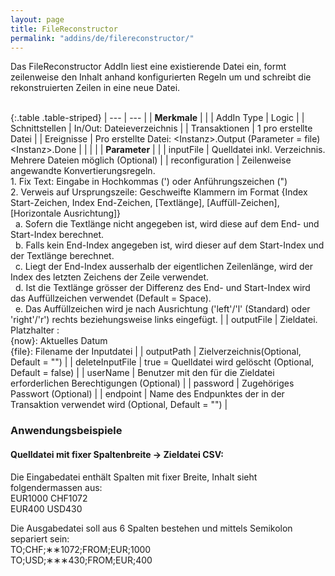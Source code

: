```yaml
---
layout: page
title: FileReconstructor
permalink: "addins/de/filereconstructor/"
---
```


Das FileReconstructor AddIn liest eine existierende Datei ein, formt zeilenweise den Inhalt anhand konfigurierten Regeln um und schreibt die rekonstruierten Zeilen in eine neue Datei.<br /><br />

{:.table .table-striped}
| --- | --- |
| __Merkmale__ | |
| AddIn Type | Logic |
| Schnittstellen | In/Out: Dateieverzeichnis |
| Transaktionen | 1 pro erstellte Datei |
| Ereignisse | Pro erstellte Datei: &lt;Instanz&gt;.Output (Parameter = file) <br />&lt;Instanz&gt;.Done |
| | |
| __Parameter__ | |
| inputFile | Quelldatei inkl. Verzeichnis. Mehrere Dateien möglich (Optional) |
| reconfiguration | Zeilenweise angewandte Konvertierungsregeln.<br />1. Fix Text: Eingabe in Hochkommas (') oder Anführungszeichen (")<br />2. Verweis auf Ursprungszeile: Geschweifte Klammern im Format {Index Start-Zeichen, Index End-Zeichen, [Textlänge], [Auffüll-Zeichen], [Horizontale Ausrichtung]}<br />&nbsp;&nbsp;a. Sofern die Textlänge nicht angegeben ist, wird diese auf dem End- und Start-Index berechnet.<br />&nbsp;&nbsp;b. Falls kein End-Index angegeben ist, wird dieser auf dem Start-Index und der Textlänge berechnet.<br />&nbsp;&nbsp;c. Liegt der End-Index ausserhalb der eigentlichen Zeilenlänge, wird der Index des letzten Zeichens der Zeile verwendet.<br />&nbsp;&nbsp;d. Ist die Textlänge grösser der Differenz des End- und Start-Index wird das Auffüllzeichen verwendet (Default = Space).<br />&nbsp;&nbsp;e. Das Auffüllzeichen wird je nach Ausrichtung ('left'/'l' (Standard) oder 'right'/'r') rechts beziehungsweise links eingefügt. |
| outputFile | Zieldatei. Platzhalter : <br /> {now}: Aktuelles Datum<br />	{file}: Filename der Inputdatei |
| outputPath | Zielverzeichnis(Optional, Default = "") |
| deleteInputFile | true = Quelldatei wird gelöscht (Optional, Default = false) |
| userName | Benutzer mit den für die Zieldatei erforderlichen Berechtigungen (Optional) |
| password | Zugehöriges Passwort (Optional) |
| endpoint | Name des Endpunktes der in der Transaktion verwendet wird (Optional, Default = "") |


### Anwendungsbeispiele

#### Quelldatei mit fixer Spaltenbreite -> Zieldatei CSV:
Die Eingabedatei enthält Spalten mit fixer Breite, Inhalt sieht folgendermassen aus:<br />EUR1000     CHF1072<br />EUR400      USD430<br />

Die Ausgabedatei soll aus 6 Spalten bestehen und mittels Semikolon separiert sein:<br />TO;CHF;&lowast;&lowast;1072;FROM;EUR;1000<br />TO;USD;&lowast;&lowast;&lowast;430;FROM;EUR;400<br />


